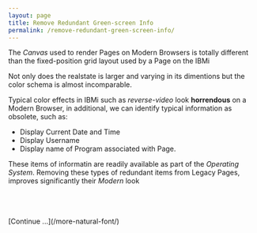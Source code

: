 ```yaml
---
layout: page
title: Remove Redundant Green-screen Info
permalink: /remove-redundant-green-screen-info/
---
```


The *Canvas* used to render Pages on Modern Browsers is totally different than the fixed-position grid layout used by a Page on the IBMi

Not only does the realstate is larger and varying in its dimentions but the color schema is almost incomparable.

Typical color effects in IBMi such as *reverse-video* look **horrendous** on a Modern Browser, in additional, we can identify typical information as obsolete, such as:

* Display Current Date and Time
* Display Username
* Display name of Program associated with Page.

These items of informatin are readily available as part of the *Operating System*. Removing these types of redundant items from Legacy Pages, improves significantly their *Modern* look

<br>
<br>
<br>
[Continue ...](/more-natural-font/)